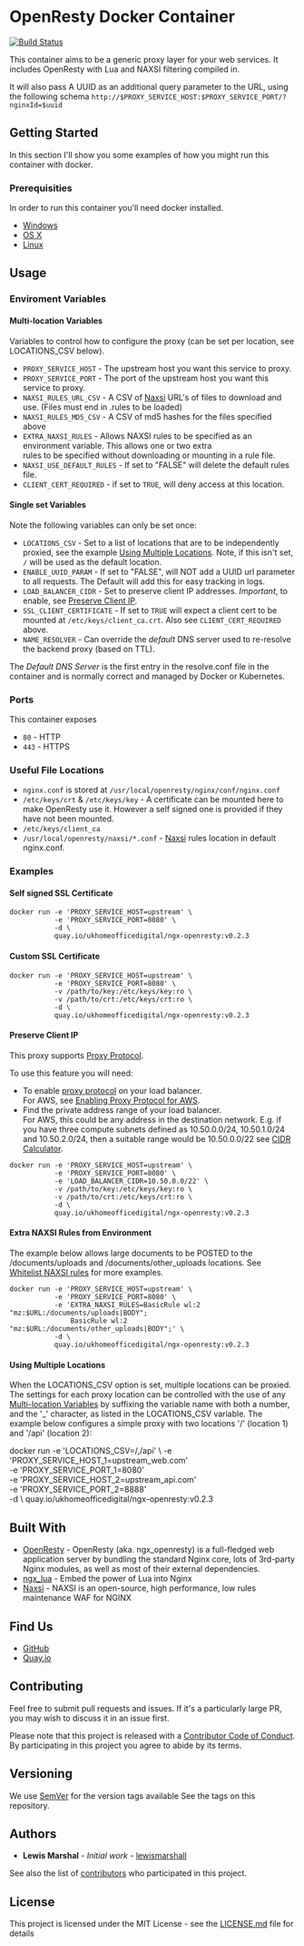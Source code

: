 # OpenResty Docker Container

[![Build Status](https://travis-ci.org/UKHomeOffice/docker-ngx-openresty.svg?branch=master)](https://travis-ci.org/UKHomeOffice/docker-ngx-openresty)

This container aims to be a generic proxy layer for your web services. It includes OpenResty with 
Lua and NAXSI filtering compiled in.

It will also pass A UUID as an additional query parameter to the URL, using the following schema
`http://$PROXY_SERVICE_HOST:$PROXY_SERVICE_PORT/?nginxId=$uuid`

## Getting Started

In this section I'll show you some examples of how you might run this container with docker.

### Prerequisities

In order to run this container you'll need docker installed.

* [Windows](https://docs.docker.com/windows/started)
* [OS X](https://docs.docker.com/mac/started/)
* [Linux](https://docs.docker.com/linux/started/)

## Usage

### Enviroment Variables

#### Multi-location Variables

Variables to control how to configure the proxy (can be set per location, see LOCATIONS_CSV below).

* `PROXY_SERVICE_HOST` - The upstream host you want this service to proxy.
* `PROXY_SERVICE_PORT` - The port of the upstream host you want this service to proxy.
* `NAXSI_RULES_URL_CSV` - A CSV of [Naxsi](https://github.com/nbs-system/naxsi) URL's of files to download and use. 
(Files must end in .rules to be loaded)
* `NAXSI_RULES_MD5_CSV` - A CSV of md5 hashes for the files specified above
* `EXTRA_NAXSI_RULES` - Allows NAXSI rules to be specified as an environment variable. This allows one or two extra  
rules to be specified without downloading or mounting in a rule file.
* `NAXSI_USE_DEFAULT_RULES` - If set to "FALSE" will delete the default rules file.
* `CLIENT_CERT_REQUIRED` - if set to `TRUE`, will deny access at this location.

#### Single set Variables

Note the following variables can only be set once:

* `LOCATIONS_CSV` - Set to a list of locations that are to be independently proxied, see the example 
[Using Multiple Locations](#using-multiple-locations). Note, if this isn't set, `/` will be used as the default 
location.
* `ENABLE_UUID_PARAM` - If set to "FALSE", will NOT add a UUID url parameter to all requests. The Default will add this
 for easy tracking in logs.
* `LOAD_BALANCER_CIDR` - Set to preserve client IP addresses. *Important*, to enable, see 
[Preserve Client IP](#preserve-client-ip).
* `SSL_CLIENT_CERTIFICATE` - If set to `TRUE` will expect a client cert to be mounted at `/etc/keys/client_ca.crt`. 
Also see `CLIENT_CERT_REQUIRED` above.
* `NAME_RESOLVER` - Can override the *default* DNS server used to re-resolve the backend proxy (based on TTL).

The *Default DNS Server* is the first entry in the resolve.conf file in the container and is normally correct and 
managed by Docker or Kubernetes.  

### Ports

This container exposes

* `80` - HTTP
* `443` - HTTPS

### Useful File Locations

* `nginx.conf` is stored at `/usr/local/openresty/nginx/conf/nginx.conf`
* `/etc/keys/crt` & `/etc/keys/key` - A certificate can be mounted here to make OpenResty use it. However a self 
  signed one is provided if they have not been mounted.
* `/etc/keys/client_ca`
* `/usr/local/openresty/naxsi/*.conf` - [Naxsi](https://github.com/nbs-system/naxsi) rules location in default 
nginx.conf.
  
### Examples

#### Self signed SSL Certificate

```shell
docker run -e 'PROXY_SERVICE_HOST=upstream' \
           -e 'PROXY_SERVICE_PORT=8080' \
           -d \ 
           quay.io/ukhomeofficedigital/ngx-openresty:v0.2.3
```

#### Custom SSL Certificate

```shell
docker run -e 'PROXY_SERVICE_HOST=upstream' \
           -e 'PROXY_SERVICE_PORT=8080' \
           -v /path/to/key:/etc/keys/key:ro \
           -v /path/to/crt:/etc/keys/crt:ro \
           -d \ 
           quay.io/ukhomeofficedigital/ngx-openresty:v0.2.3
```

#### Preserve Client IP

This proxy supports [Proxy Protocol](http://www.haproxy.org/download/1.5/doc/proxy-protocol.txt).

To use this feature you will need:

* To enable [proxy protocol](http://www.haproxy.org/download/1.5/doc/proxy-protocol.txt) on your load balancer.  
  For AWS, see [Enabling Proxy Protocol for AWS](http://docs.aws.amazon.com/ElasticLoadBalancing/latest/DeveloperGuide/enable-proxy-protocol.html).
* Find the private address range of your load balancer.  
  For AWS, this could be any address in the destination network. E.g.
  if you have three compute subnets defined as 10.50.0.0/24, 10.50.1.0/24 and 10.50.2.0/24,
  then a suitable range would be 10.50.0.0/22 see [CIDR Calculator](http://www.subnet-calculator.com/cidr.php).
  
```shell
docker run -e 'PROXY_SERVICE_HOST=upstream' \
           -e 'PROXY_SERVICE_PORT=8080' \
           -e 'LOAD_BALANCER_CIDR=10.50.0.0/22' \
           -v /path/to/key:/etc/keys/key:ro \
           -v /path/to/crt:/etc/keys/crt:ro \
           -d \ 
           quay.io/ukhomeofficedigital/ngx-openresty:v0.2.3
```

#### Extra NAXSI Rules from Environment

The example below allows large documents to be POSTED to the /documents/uploads and /documents/other_uploads locations.
See [Whitelist NAXSI rules](https://github.com/nbs-system/naxsi/wiki/whitelists) for more examples.

```shell
docker run -e 'PROXY_SERVICE_HOST=upstream' \
           -e 'PROXY_SERVICE_PORT=8080' \
           -e 'EXTRA_NAXSI_RULES=BasicRule wl:2 "mz:$URL:/documents/uploads|BODY";
               BasicRule wl:2 "mz:$URL:/documents/other_uploads|BODY";' \
           -d \ 
           quay.io/ukhomeofficedigital/ngx-openresty:v0.2.3
```

#### Using Multiple Locations

When the LOCATIONS_CSV option is set, multiple locations can be proxied. The settings for each proxy location can be 
controlled with the use of any [Multi-location Variables](#multi-location-variables) by suffixing the variable name with
 both a number, and the '_' character, as listed in the LOCATIONS_CSV variable. The example below configures a simple 
 proxy with two locations '/' (location 1) and '/api' (location 2):

docker run -e 'LOCATIONS_CSV=/,/api' \ 
           -e 'PROXY_SERVICE_HOST_1=upstream_web.com' \
           -e 'PROXY_SERVICE_PORT_1=8080' \
           -e 'PROXY_SERVICE_HOST_2=upstream_api.com' \
           -e 'PROXY_SERVICE_PORT_2=8888' \
           -d \ 
           quay.io/ukhomeofficedigital/ngx-openresty:v0.2.3

## Built With

* [OpenResty](https://openresty.org/) - OpenResty (aka. ngx_openresty) is a full-fledged web 
  application server by bundling the standard Nginx core, lots of 3rd-party Nginx modules, as well 
  as most of their external dependencies.
* [ngx_lua](http://wiki.nginx.org/HttpLuaModule) - Embed the power of Lua into Nginx
* [Naxsi](https://github.com/nbs-system/naxsi) - NAXSI is an open-source, high performance, low 
  rules maintenance WAF for NGINX 

## Find Us

* [GitHub](https://github.com/UKHomeOffice/docker-ngx-openresty)
* [Quay.io](https://quay.io/repository/ukhomeofficedigital/ngx-openresty)

## Contributing

Feel free to submit pull requests and issues. If it's a particularly large PR, you may wish to 
discuss it in an issue first.

Please note that this project is released with a [Contributor Code of Conduct](code_of_conduct.md). 
By participating in this project you agree to abide by its terms.

## Versioning

We use [SemVer](http://semver.org/) for the version tags available See the tags on this repository. 

## Authors

* **Lewis Marshal** - *Initial work* - [lewismarshall](https://github.com/lewismarshall)

See also the list of 
[contributors](https://github.com/UKHomeOffice/docker-ngx-openresty/graphs/contributors) who 
participated in this project.

## License

This project is licensed under the MIT License - see the [LICENSE.md](LICENSE.md) file for details
